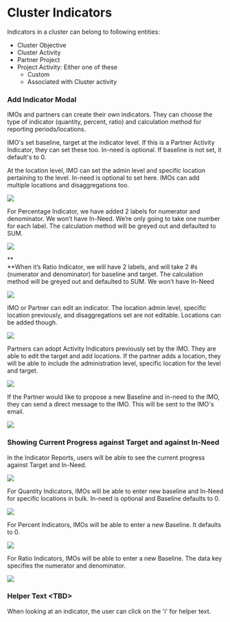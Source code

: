 # Cluster Indicators

Indicators in a cluster can belong to following entities:

* Cluster Objective
* Cluster Activity
* Partner Project
* Project Activity: Either one of these
  * Custom
  * Associated with Cluster activity



### Add Indicator Modal

IMOs and partners can create their own indicators. They can choose the type of indicator \(quantity, percent, ratio\) and calculation method for reporting periods/locations.

IMO's set baseline, target at the indicator level. If this is a Partner Activity Indicator, they can set these too. In-need is optional. If baseline is not set, it default's to 0.

At the location level, IMO can set the admin level and specific location pertaining to the level. In-need is optional to set here. IMOs can add multiple locations and disaggregations too.

![](../../.gitbook/assets/screen-shot-2018-03-13-at-2.34.28-pm%20%281%29.png)

For Percentage Indicator, we have added 2 labels for numerator and denominator. We won’t have In-Need. We’re only going to take one number for each label. The calculation method will be greyed out and defaulted to SUM.

![](../../.gitbook/assets/01_-add-indicator_percent2x.png)

**  
**When it’s Ratio Indicator, we will have 2 labels, and will take 2 \#s \(numerator and denominator\) for baseline and target. The calculation method will be greyed out and defaulted to SUM. We won’t have In-Need

![](../../.gitbook/assets/01_-add-indicator_ratio2x.png)

IMO or Partner can edit an indicator. The location admin level, specific location previously, and disaggregations set are not editable. Locations can be added though.

![](../../.gitbook/assets/screen-shot-2018-03-13-at-2.38.22-pm.png)

Partners can adopt Activity Indicators previously set by the IMO. They are able to edit the target and add locations. If the partner adds a location, they will be able to include the administration level, specific location for the level and target. 



![](../../.gitbook/assets/screen-shot-2018-03-13-at-2.45.24-pm.png)



If the Partner would like to propose a new Baseline and in-need to the IMO, they can send a direct message to the IMO. This will be sent to the IMO's email.

![](../../.gitbook/assets/screen-shot-2018-03-09-at-4.32.32-pm.png)



### Showing Current Progress against Target and against In-Need

In the Indicator Reports, users will be able to see the current progress against Target and In-Need.

![](../../.gitbook/assets/screen-shot-2018-03-09-at-4.35.38-pm.png)

For Quantity Indicators, IMOs will be able to enter new baseline and In-Need for specific locations in bulk. In-need is optional and Baseline defaults to 0.

![](../../.gitbook/assets/screen-shot-2018-03-09-at-4.36.52-pm.png)

For Percent Indicators, IMOs will be able to enter a new Baseline. It defaults to 0.

![](../../.gitbook/assets/05_locations-settings_percent2x.png)

For Ratio Indicators, IMOs will be able to enter a new Baseline. The data key specifies the numerator and denominator. 

![](../../.gitbook/assets/05_locations-settings_ratio2x.png)

### Helper Text &lt;TBD&gt;

When looking at an indicator, the user can click on the 'i' for helper text.



